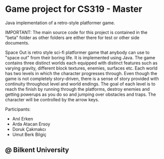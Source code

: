 ﻿<h1>Game project for CS319 - Master</h1>

<p>Java implementation of a retro-style platformer game. </p>

IMPORTANT: The main source code for this project is contained in the "beta"
folder as other folders are either there for test or other side documents.

  Space Out is retro style sci-fi platformer game that anybody can use to "space out" from their 
boring life. It is implemented using Java. The game contains three distinct worlds each equipped with 
distinct features such as varying gravity, different block textures, enemies, surfaces etc. Each world 
has two levels in which the character progresses through. Even though the game is not completely 
story-driven, there is a sense of story provided with continuity throughout level and world endings. 
The goal of each level is to reach the finish by running through the platforms, destroy enemies and 
getting powerups as you do so and jumping over obstacles and traps. The character will be controlled 
by the arrow keys. 



Participants:

* Anıl Erken
* Arda Atacan Ersoy
* Doruk Çakmakcı
* Umut Berk Bilgiç

<h2>@ Bilkent University</h2>


